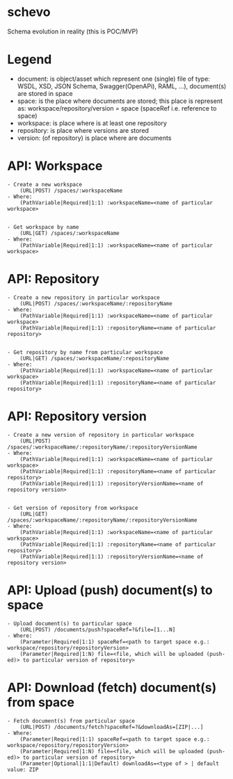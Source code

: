# schevo

 Schema evolution in reality (this is POC/MVP)
  
# Legend
	
 - document: is object/asset which represent one (single) file of type: WSDL, XSD, JSON Schema, Swagger(OpenAPi), RAML, ...), document(s) are stored in space
 - space: is the place where documents are stored; this place is represent as: workspace/repository/version = space (spaceRef i.e. reference to space)
 - workspace: is place where is at least one repository
 - repository: is place where versions are stored
 - version: (of repository) is place where are documents


# API: Workspace

	- Create a new workspace
		(URL|POST) /spaces/:workspaceName
	- Where:
		(PathVariable|Required|1:1) :workspaceName=<name of particular workspace>


	- Get workspace by name
		(URL|GET) /spaces/:workspaceName
	- Where:
		(PathVariable|Required|1:1) :workspaceName=<name of particular workspace>

# API: Repository

	- Create a new repository in particular workspace
		(URL|POST) /spaces/:workspaceName/:repositoryName
	- Where:
		(PathVariable|Required|1:1) :workspaceName=<name of particular workspace>
		(PathVariable|Required|1:1) :repositoryName=<name of particular repository>


	- Get repository by name from particular workspace
		(URL|GET) /spaces/:workspaceName/:repositoryName
	- Where:
		(PathVariable|Required|1:1) :workspaceName=<name of particular workspace>
		(PathVariable|Required|1:1) :repositoryName=<name of particular repository>

# API: Repository version

	- Create a new version of repository in particular workspace
		(URL|POST) /spaces/:workspaceName/:repositoryName/:repositoryVersionName
	- Where:
		(PathVariable|Required|1:1) :workspaceName=<name of particular workspace>
		(PathVariable|Required|1:1) :repositoryName=<name of particular repository>
		(PathVariable|Required|1:1) :repositoryVersionName=<name of repository version>


	- Get version of repository from workspace
		(URL|GET) /spaces/:workspaceName/:repositoryName/:repositoryVersionName
	- Where:
		(PathVariable|Required|1:1) :workspaceName=<name of particular workspace>
		(PathVariable|Required|1:1) :repositoryName=<name of particular repository>
		(PathVariable|Required|1:1) :repositoryVersionName=<name of repository version>

# API: Upload (push) document(s) to space

	- Upload document(s) to particular space
		(URL|POST) /documents/push?spaceRef=?&file=[1...N]
	- Where:
		(Parameter|Required|1:1) spaceRef=<path to target space e.g.: workspace/repository/repositoryVersion>
		(Parameter|Required|1:N) file=<file, which will be uploaded (push-ed)> to particular version of repository>

# API: Download (fetch) document(s) from space

	- Fetch document(s) from particular space
		(URL|POST) /documents/fetch?spaceRef=?&downloadAs=[ZIP|...]
	- Where:
		(Parameter|Required|1:1) spaceRef=<path to target space e.g.: workspace/repository/repositoryVersion>	
		(Parameter|Required|1:N) file=<file, which will be uploaded (push-ed)> to particular version of repository>
		(Parameter|Optional|1:1|Default) downloadAs=<type of > | default value: ZIP

